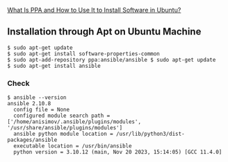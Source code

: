 [What Is PPA and How to Use It to Install Software in Ubuntu?](https://operavps.com/docs/what-is-ppa/#:~:text=PPA%20stands%20for%20%E2%80%9CPersonal%20Package,in%20official%20operating%20system%20repositories.)  
## Installation through Apt on Ubuntu Machine
```
$ sudo apt-get update 
$ sudo apt-get install software-properties-common 
$ sudo apt-add-repository ppa:ansible/ansible $ sudo apt-get update 
$ sudo apt-get install ansible
```
### Check
```
$ ansible --version
ansible 2.10.8
  config file = None
  configured module search path = ['/home/anisimov/.ansible/plugins/modules', '/usr/share/ansible/plugins/modules']
  ansible python module location = /usr/lib/python3/dist-packages/ansible
  executable location = /usr/bin/ansible
  python version = 3.10.12 (main, Nov 20 2023, 15:14:05) [GCC 11.4.0]
```
